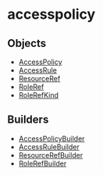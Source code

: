 # accesspolicy

## Objects

 * <span class="badge object-type-class"></span> [AccessPolicy](./object-AccessPolicy.md)
 * <span class="badge object-type-class"></span> [AccessRule](./object-AccessRule.md)
 * <span class="badge object-type-class"></span> [ResourceRef](./object-ResourceRef.md)
 * <span class="badge object-type-class"></span> [RoleRef](./object-RoleRef.md)
 * <span class="badge object-type-enum"></span> [RoleRefKind](./object-RoleRefKind.md)
## Builders

 * <span class="badge builder"></span> [AccessPolicyBuilder](./builder-AccessPolicyBuilder.md)
 * <span class="badge builder"></span> [AccessRuleBuilder](./builder-AccessRuleBuilder.md)
 * <span class="badge builder"></span> [ResourceRefBuilder](./builder-ResourceRefBuilder.md)
 * <span class="badge builder"></span> [RoleRefBuilder](./builder-RoleRefBuilder.md)

